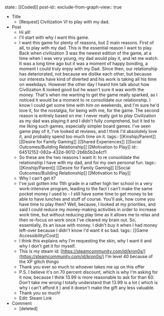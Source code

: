 state:: [[Coded]]
post-id::
exclude-from-graph-view:: true

- Title
  - [Request] Civilization VI to play with my dad.
- Post
  - Hi all!
  - I'll start with why I want this game.
  - I want this game for plenty of reasons, but 2 main reasons. First of all, to play with my dad. This is the essential reason I want to play. Back when civilization 3 was the newest edition of the game, at a time when I was very young, my dad would play it, and let me watch. It was a long time ago but it was a moment of happy bonding, a moment I could truly enjoy with my Dad. Since then, our relationship has deteriorated, not because we dislike each other, but because our interests have kind of diverted and his work is taking all his time on weekdays. However the other day I heard him talk about how Civilization 6 looked good but he wasn't sure it was worth the money. That's when me wanting to get the game really sparked, as I noticed it would be a moment to re consolidate our relationship. I know I could get some time with him on weekends, and I'm sure he'd love it, for the nostalgia, for being with me, for the game. The second reason is entirely based on me: I never really got to _play_ Civilization as my dad was playing it and I didn't fully comprehend, but it led to me liking such games, especially simpler board games. I've seen game play of it, I've looked at reviews, and I think I'd absolutely love it, and probably spend too much time on it.
    tags:: [[Kinship/Parent]] [[Desire for Family Gaming]] [[Shared Experiences]] [[Social Outcomes/Building Relationship]] [[Motivation to Play]]
    id:: 64512152-082a-432d-9012-2b6b5b2e4cf1
  - So these are the two reasons I want it: to re consolidate the relationship I have with my dad, and for my own personal fun.
    tags:: [[Kinship/Parent]] [[Desire for Family Gaming]] [[Social Outcomes/Building Relationship]] [[Motivation to Play]]
  - Why I can't get it?
  - I've just gotten into 11th grade in a rather high tier school in a very work-intensive program, leading to the fact I can't make the same pocket money I used to - I still have some time to get money to be able to have lunches and stuff of course. You'll ask, how come you have time to play then? Well, because, I looked at my priorities, and said I could reduce my money-making activities in order to increase work time, but without reducing play time as it allows me to relax and then re-focus on work once I've cleared my brain out. So, essentially, its an issue with money. I didn't buy it when I had money left-over because I didn't know I'd want it so bad.
    tags:: [[Game Accessibility/Cost]]
  - I think this explains why I'm requesting the skin, why I want it and why I don't get it for myself.
  - This is my steam id: [https://steamcommunity.com/id/kron0s/](https://steamcommunity.com/id/kron0s/)
    I'm level 40 because of the XP glitch thingo
  - Thank you ever so much to whoever takes me up on this offer
  - P.S. I believe it's on 70 percent discount, which is why I'm asking for it now, because I think 13.99 is more reasonable to ask for than 60. Don't take me wrong I totally understand that 13.99 is a lot ( which is why i can't afford it ) and it doesn't make the gift any less valuable.
  - Thank you so much!
  - Edit: Steam Link
- Comment
  - [deleted]
